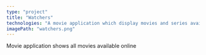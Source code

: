 ```yaml
---
type: "project"
title: "Watchers"
technologies: "A movie application which display movies and series available online daily "
imagePath: "watchers.png"
---
```


Movie application shows all movies available online
